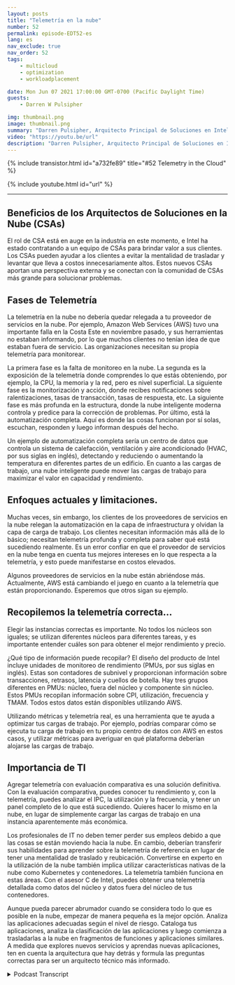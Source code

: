 ```yaml
---
layout: posts
title: "Telemetría en la nube"
number: 52
permalink: episode-EDT52-es
lang: es
nav_exclude: true
nav_order: 52
tags:
    - multicloud
    - optimization
    - workloadplacement

date: Mon Jun 07 2021 17:00:00 GMT-0700 (Pacific Daylight Time)
guests:
    - Darren W Pulsipher

img: thumbnail.png
image: thumbnail.png
summary: "Darren Pulsipher, Arquitecto Principal de Soluciones en Intel, habla con Josh Hilliker, Director de Arquitectos de Soluciones en la Nube en Intel, sobre cómo utilizar la telemetría en la nube para maximizar el valor y la eficiencia."
video: "https://youtu.be/url"
description: "Darren Pulsipher, Arquitecto Principal de Soluciones en Intel, habla con Josh Hilliker, Director de Arquitectos de Soluciones en la Nube en Intel, sobre cómo utilizar la telemetría en la nube para maximizar el valor y la eficiencia."
---
```


<div>
{% include transistor.html id="a732fe89" title="#52 Telemetry in the Cloud" %}

{% include youtube.html id="url" %}
</div>

---

## Beneficios de los Arquitectos de Soluciones en la Nube (CSAs)

El rol de CSA está en auge en la industria en este momento, e Intel ha estado contratando a un equipo de CSAs para brindar valor a sus clientes. Los CSAs pueden ayudar a los clientes a evitar la mentalidad de trasladar y levantar que lleva a costos innecesariamente altos. Estos nuevos CSAs aportan una perspectiva externa y se conectan con la comunidad de CSAs más grande para solucionar problemas.

## Fases de Telemetría

La telemetría en la nube no debería quedar relegada a tu proveedor de servicios en la nube. Por ejemplo, Amazon Web Services (AWS) tuvo una importante falla en la Costa Este en noviembre pasado, y sus herramientas no estaban informando, por lo que muchos clientes no tenían idea de que estaban fuera de servicio. Las organizaciones necesitan su propia telemetría para monitorear.

La primera fase es la falta de monitoreo en la nube. La segunda es la exposición de la telemetría donde comprendes lo que estás obteniendo, por ejemplo, la CPU, la memoria y la red, pero es nivel superficial. La siguiente fase es la monitorización y acción, donde recibes notificaciones sobre ralentizaciones, tasas de transacción, tasas de respuesta, etc. La siguiente fase es más profunda en la estructura, donde la nube inteligente moderna controla y predice para la corrección de problemas. Por último, está la automatización completa. Aquí es donde las cosas funcionan por sí solas, escuchan, responden y luego informan después del hecho.

Un ejemplo de automatización completa sería un centro de datos que controla un sistema de calefacción, ventilación y aire acondicionado (HVAC, por sus siglas en inglés), detectando y reduciendo o aumentando la temperatura en diferentes partes de un edificio. En cuanto a las cargas de trabajo, una nube inteligente puede mover las cargas de trabajo para maximizar el valor en capacidad y rendimiento.

## Enfoques actuales y limitaciones.

Muchas veces, sin embargo, los clientes de los proveedores de servicios en la nube relegan la automatización en la capa de infraestructura y olvidan la capa de carga de trabajo. Los clientes necesitan información más allá de lo básico; necesitan telemetría profunda y completa para saber qué está sucediendo realmente. Es un error confiar en que el proveedor de servicios en la nube tenga en cuenta tus mejores intereses en lo que respecta a la telemetría, y esto puede manifestarse en costos elevados.

Algunos proveedores de servicios en la nube están abriéndose más. Actualmente, AWS está cambiando el juego en cuanto a la telemetría que están proporcionando. Esperemos que otros sigan su ejemplo.

## Recopilemos la telemetría correcta...

Elegir las instancias correctas es importante. No todos los núcleos son iguales; se utilizan diferentes núcleos para diferentes tareas, y es importante entender cuáles son para obtener el mejor rendimiento y precio.

¿Qué tipo de información puede recopilar? El diseño del producto de Intel incluye unidades de monitoreo de rendimiento (PMUs, por sus siglas en inglés). Estas son contadores de subnivel y proporcionan información sobre transacciones, retrasos, latencia y cuellos de botella. Hay tres grupos diferentes en PMUs: núcleo, fuera del núcleo y componente sin núcleo. Estos PMUs recopilan información sobre CPI, utilización, frecuencia y TMAM. Todos estos datos están disponibles utilizando AWS.

Utilizando métricas y telemetría real, es una herramienta que te ayuda a optimizar tus cargas de trabajo. Por ejemplo, podrías comparar cómo se ejecuta tu carga de trabajo en tu propio centro de datos con AWS en estos casos, y utilizar métricas para averiguar en qué plataforma deberían alojarse las cargas de trabajo.

## Importancia de TI

Agregar telemetría con evaluación comparativa es una solución definitiva. Con la evaluación comparativa, puedes conocer tu rendimiento y, con la telemetría, puedes analizar el IPC, la utilización y la frecuencia, y tener un panel completo de lo que está sucediendo. Quieres hacer lo mismo en la nube, en lugar de simplemente cargar las cargas de trabajo en una instancia aparentemente más económica.

Los profesionales de IT no deben temer perder sus empleos debido a que las cosas se están moviendo hacia la nube. En cambio, deberían transferir sus habilidades para aprender sobre la telemetría de referencia en lugar de tener una mentalidad de traslado y reubicación. Convertirse en experto en la utilización de la nube también implica utilizar características nativas de la nube como Kubernetes y contenedores. La telemetría también funciona en estas áreas. Con el asesor C de Intel, puedes obtener una telemetría detallada como datos del núcleo y datos fuera del núcleo de tus contenedores.

Aunque pueda parecer abrumador cuando se considera todo lo que es posible en la nube, empezar de manera pequeña es la mejor opción. Analiza las aplicaciones adecuadas según el nivel de riesgo. Cataloga tus aplicaciones, analiza la clasificación de las aplicaciones y luego comienza a trasladarlas a la nube en fragmentos de funciones y aplicaciones similares. A medida que explores nuevos servicios y aprendas nuevas aplicaciones, ten en cuenta la arquitectura que hay detrás y formula las preguntas correctas para ser un arquitecto técnico más informado.



<details>
<summary> Podcast Transcript </summary>

<p></p>

</details>
